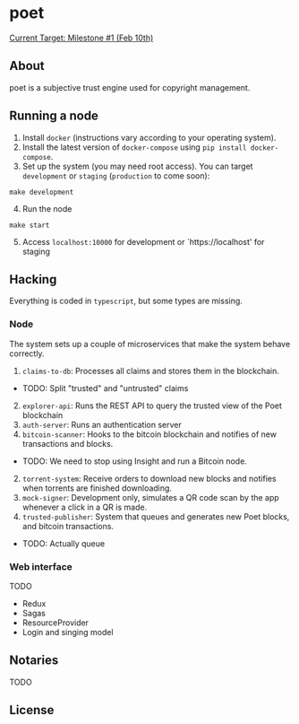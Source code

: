 # poet

[Current Target: Milestone #1 (Feb 10th)](https://github.com/poetapp/poet/milestone/1)

## About

poet is a subjective trust engine used for copyright management.

## Running a node

1. Install `docker` (instructions vary according to your operating system).
2. Install the latest version of `docker-compose` using `pip install docker-compose`.
3. Set up the system (you may need root access). You can target `development` or `staging` (`production` to come soon):
  ```
  make development
  ```
4. Run the node
  ```
  make start
  ```
5. Access `localhost:10000` for development or `https://localhost' for staging

## Hacking

Everything is coded in `typescript`, but some types are missing.

### Node

The system sets up a couple of microservices that make the system behave correctly.

1. `claims-to-db`: Processes all claims and stores them in the blockchain.
  * TODO: Split "trusted" and "untrusted" claims
2. `explorer-api`: Runs the REST API to query the trusted view of the Poet blockchain
3. `auth-server`: Runs an authentication server
1. `bitcoin-scanner`: Hooks to the bitcoin blockchain and notifies of new transactions and blocks.
  * TODO: We need to stop using Insight and run a Bitcoin node.
2. `torrent-system`: Receive orders to download new blocks and notifies when torrents are finished downloading.
3. `mock-signer`: Development only, simulates a QR code scan by the app whenever a click in a QR is made.
3. `trusted-publisher`: System that queues and generates new Poet blocks, and bitcoin transactions.
  * TODO: Actually queue

### Web interface

TODO

* Redux
* Sagas
* ResourceProvider
* Login and singing model

## Notaries

TODO

## License
